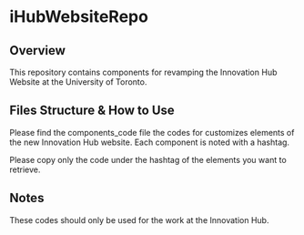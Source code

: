 # iHubWebsiteRepo

## Overview
This repository contains components for revamping the Innovation Hub Website at the University of Toronto. 

## Files Structure & How to Use

Please find the components_code file the codes for customizes elements of the new Innovation Hub website. Each component is noted with a hashtag.

Please copy only the code under the hashtag of the elements you want to retrieve.

## Notes
These codes should only be used for the work at the Innovation Hub.

